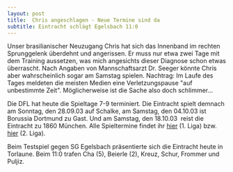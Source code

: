 ```yaml
---
layout: post
title:  Chris angeschlagen - Neue Termine sind da
subtitle: Eintracht schlägt Egelsbach 11:0
---
```


Unser brasilianischer Neuzugang Chris hat sich das Innenband im rechten Sprunggelenk überdehnt und angerissen. Er muss nur etwa zwei Tage mit dem Training aussetzen, was mich angesichts dieser Diagnose schon etwas überrascht. Nach Angaben von Mannschaftsarzt Dr. Seeger könnte Chris aber wahrscheinlich sogar am Samstag spielen. Nachtrag: Im Laufe des Tages meldeten die meisten Medien eine Verletzungspause "auf unbestimmte Zeit". Möglicherweise ist die Sache also doch schlimmer...

Die DFL hat heute die Spieltage 7-9 terminiert. Die Eintracht spielt demnach am Sonntag, den 28.09.03 auf Schalke, am Samstag, den 04.10.03 ist Borussia Dortmund zu Gast. Und am Samstag, den 18.10.03  reist die Eintracht zu 1860 München. Alle Spieltermine findet ihr [hier](http://www.eintracht-stats.de/content/tabellen/spielplan_l1.htm) (1. Liga) bzw. [hier](http://www.eintracht-stats.de/content/tabellen/spielplan.htm) (2. Liga).

Beim Testspiel gegen SG Egelsbach präsentierte sich die Eintracht heute in Torlaune. Beim 11:0 trafen Cha (5), Beierle (2), Kreuz, Schur, Frommer und Puljiz.
